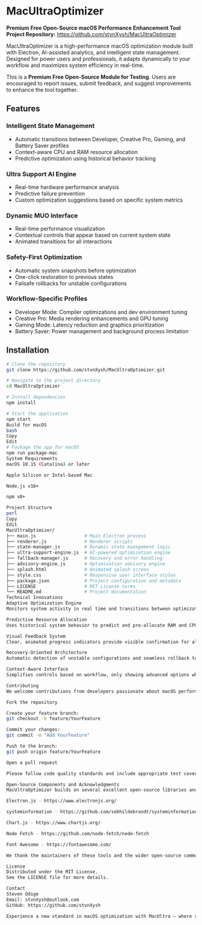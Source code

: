 # MacUltraOptimizer

**Premium Free Open-Source macOS Performance Enhancement Tool**  
**Project Repository:** https://github.com/stvnXysh/MacUltraOptimizer

MacUltraOptimizer is a high-performance macOS optimization module built with Electron, AI-assisted analytics, and intelligent state management. Designed for power users and professionals, it adapts dynamically to your workflow and maximizes system efficiency in real-time.

This is a **Premium Free Open-Source Module for Testing**. Users are encouraged to report issues, submit feedback, and suggest improvements to enhance the tool together.

## Features

### Intelligent State Management
- Automatic transitions between Developer, Creative Pro, Gaming, and Battery Saver profiles
- Context-aware CPU and RAM resource allocation
- Predictive optimization using historical behavior tracking

### Ultra Support AI Engine
- Real-time hardware performance analysis
- Predictive failure prevention
- Custom optimization suggestions based on specific system metrics

### Dynamic MUO Interface
- Real-time performance visualization
- Contextual controls that appear based on current system state
- Animated transitions for all interactions

### Safety-First Optimization
- Automatic system snapshots before optimization
- One-click restoration to previous states
- Failsafe rollbacks for unstable configurations

### Workflow-Specific Profiles
- Developer Mode: Compiler optimizations and dev environment tuning
- Creative Pro: Media rendering enhancements and GPU tuning
- Gaming Mode: Latency reduction and graphics prioritization
- Battery Saver: Power management and background process limitation

## Installation

```bash
# Clone the repository
git clone https://github.com/stvnXysh/MacUltraOptimizer.git

# Navigate to the project directory
cd MacUltraOptimizer

# Install dependencies
npm install

# Start the application
npm start
Build for macOS
bash
Copy
Edit
# Package the app for macOS
npm run package-mac
System Requirements
macOS 10.15 (Catalina) or later

Apple Silicon or Intel-based Mac

Node.js v16+

npm v8+

Project Structure
perl
Copy
Edit
MacUltraOptimizer/
├── main.js                  # Main Electron process
├── renderer.js              # Renderer scripts
├── state-manager.js         # Dynamic state management logic
├── ultra-support-engine.js  # AI-powered optimization engine
├── fallback-manager.js      # Recovery and error handling
├── advisory-engine.js       # Optimization advisory engine
├── splash.html              # Animated splash screen
├── style.css                # Responsive user interface styles
├── package.json             # Project configuration and metadata
├── LICENSE                  # MIT License terms
└── README.md                # Project documentation
Technical Innovations
Adaptive Optimization Engine
Monitors system activity in real time and transitions between optimization states based on resource demand and application focus.

Predictive Resource Allocation
Uses historical system behavior to predict and pre-allocate RAM and CPU resources for upcoming workloads.

Visual Feedback System
Clear, animated progress indicators provide visible confirmation for all optimization actions.

Recovery-Oriented Architecture
Automatic detection of unstable configurations and seamless rollback to safe states without user input.

Context-Aware Interface
Simplifies controls based on workflow, only showing advanced options when relevant to the current system state.

Contributing
We welcome contributions from developers passionate about macOS performance:

Fork the repository

Create your feature branch:
git checkout -b feature/YourFeature

Commit your changes:
git commit -m "Add YourFeature"

Push to the branch:
git push origin feature/YourFeature

Open a pull request

Please follow code quality standards and include appropriate test coverage.

Open-Source Components and Acknowledgments
MacUltraOptimizer builds on several excellent open-source libraries and frameworks:

Electron.js - https://www.electronjs.org/

systeminformation - https://github.com/sebhildebrandt/systeminformation

Chart.js - https://www.chartjs.org/

Node Fetch - https://github.com/node-fetch/node-fetch

Font Awesome - https://fontawesome.com/

We thank the maintainers of these tools and the wider open-source community.

License
Distributed under the MIT License.
See the LICENSE file for more details.

Contact
Steven Odige
Email: stvnXysh@outlook.com
GitHub: https://github.com/stvnXysh

Experience a new standard in macOS optimization with MacUltra — where sophisticated technology meets intuitive design.
